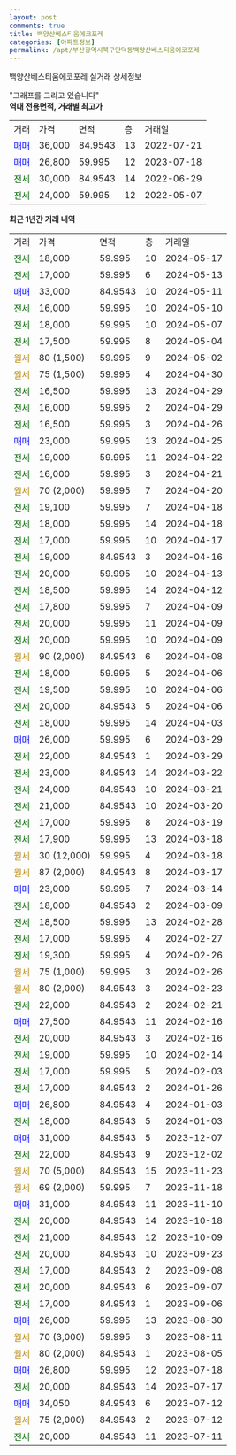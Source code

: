 ```yaml
---
layout: post
comments: true
title: 백양산베스티움에코포레
categories: [아파트정보]
permalink: /apt/부산광역시북구만덕동백양산베스티움에코포레
---
```


백양산베스티움에코포레 실거래 상세정보

<script type="text/javascript">
  google.charts.load('current', {'packages':['line', 'corechart']});
  google.charts.setOnLoadCallback(drawChart);

  function drawChart() {
    var data = new google.visualization.DataTable();
    data.addColumn('date', '거래일');
    data.addColumn('number', "매매");
    data.addColumn('number', "전세");
    data.addColumn('number', "전매");

    data.addRows([[new Date(Date.parse("2024-05-17")), null, 18000, null], [new Date(Date.parse("2024-05-13")), null, 17000, null], [new Date(Date.parse("2024-05-11")), 33000, null, null], [new Date(Date.parse("2024-05-10")), null, 16000, null], [new Date(Date.parse("2024-05-07")), null, 18000, null], [new Date(Date.parse("2024-05-04")), null, 17500, null], [new Date(Date.parse("2024-05-02")), null, null, null], [new Date(Date.parse("2024-04-30")), null, null, null], [new Date(Date.parse("2024-04-29")), null, 16500, null], [new Date(Date.parse("2024-04-29")), null, 16000, null], [new Date(Date.parse("2024-04-26")), null, 16500, null], [new Date(Date.parse("2024-04-25")), 23000, null, null], [new Date(Date.parse("2024-04-22")), null, 19000, null], [new Date(Date.parse("2024-04-21")), null, 16000, null], [new Date(Date.parse("2024-04-20")), null, null, null], [new Date(Date.parse("2024-04-18")), null, 19100, null], [new Date(Date.parse("2024-04-18")), null, 18000, null], [new Date(Date.parse("2024-04-17")), null, 17000, null], [new Date(Date.parse("2024-04-16")), null, 19000, null], [new Date(Date.parse("2024-04-13")), null, 20000, null], [new Date(Date.parse("2024-04-12")), null, 18500, null], [new Date(Date.parse("2024-04-09")), null, 17800, null], [new Date(Date.parse("2024-04-09")), null, 20000, null], [new Date(Date.parse("2024-04-09")), null, 20000, null], [new Date(Date.parse("2024-04-08")), null, null, null], [new Date(Date.parse("2024-04-06")), null, 18000, null], [new Date(Date.parse("2024-04-06")), null, 19500, null], [new Date(Date.parse("2024-04-06")), null, 20000, null], [new Date(Date.parse("2024-04-03")), null, 18000, null], [new Date(Date.parse("2024-03-29")), 26000, null, null], [new Date(Date.parse("2024-03-29")), null, 22000, null], [new Date(Date.parse("2024-03-22")), null, 23000, null], [new Date(Date.parse("2024-03-21")), null, 24000, null], [new Date(Date.parse("2024-03-20")), null, 21000, null], [new Date(Date.parse("2024-03-19")), null, 17000, null], [new Date(Date.parse("2024-03-18")), null, 17900, null], [new Date(Date.parse("2024-03-18")), null, null, null], [new Date(Date.parse("2024-03-17")), null, null, null], [new Date(Date.parse("2024-03-14")), 23000, null, null], [new Date(Date.parse("2024-03-09")), null, 18000, null], [new Date(Date.parse("2024-02-28")), null, 18500, null], [new Date(Date.parse("2024-02-27")), null, 17000, null], [new Date(Date.parse("2024-02-26")), null, 19300, null], [new Date(Date.parse("2024-02-26")), null, null, null], [new Date(Date.parse("2024-02-23")), null, null, null], [new Date(Date.parse("2024-02-21")), null, 22000, null], [new Date(Date.parse("2024-02-16")), 27500, null, null], [new Date(Date.parse("2024-02-16")), null, 20000, null], [new Date(Date.parse("2024-02-14")), null, 19000, null], [new Date(Date.parse("2024-02-03")), null, 17000, null], [new Date(Date.parse("2024-01-26")), null, 17000, null], [new Date(Date.parse("2024-01-03")), 26800, null, null], [new Date(Date.parse("2024-01-03")), null, 18000, null], [new Date(Date.parse("2023-12-07")), 31000, null, null], [new Date(Date.parse("2023-12-02")), null, 22000, null], [new Date(Date.parse("2023-11-23")), null, null, null], [new Date(Date.parse("2023-11-18")), null, null, null], [new Date(Date.parse("2023-11-10")), 31000, null, null], [new Date(Date.parse("2023-10-18")), null, 20000, null], [new Date(Date.parse("2023-10-09")), null, 21000, null], [new Date(Date.parse("2023-09-23")), null, 20000, null], [new Date(Date.parse("2023-09-08")), null, 17000, null], [new Date(Date.parse("2023-09-07")), null, 20000, null], [new Date(Date.parse("2023-09-06")), null, 17000, null], [new Date(Date.parse("2023-08-30")), 26000, null, null], [new Date(Date.parse("2023-08-11")), null, null, null], [new Date(Date.parse("2023-08-05")), null, null, null], [new Date(Date.parse("2023-07-18")), 26800, null, null], [new Date(Date.parse("2023-07-17")), null, 20000, null], [new Date(Date.parse("2023-07-12")), 34050, null, null], [new Date(Date.parse("2023-07-12")), null, null, null], [new Date(Date.parse("2023-07-11")), null, 20000, null]]);

    var options = {
      hAxis: {
        format: 'yyyy/MM/dd'
      },    
      lineWidth: 0,
      pointsVisible: true,    
      title: '최근 1년간 유형별 실거래가 분포',
      legend: { position: 'bottom' }
    };

    var formatter = new google.visualization.NumberFormat({pattern:'###,###'} );
    formatter.format(data, 1);
    formatter.format(data, 2);
    
    setTimeout(function() {
        var chart = new google.visualization.LineChart(document.getElementById('columnchart_material'));
        chart.draw(data, (options));
        document.getElementById('loading').style.display = 'none';
    }, 200);
  }
</script>


<div id="loading" style="z-index:20; display: block; margin-left: 0px">"그래프를 그리고 있습니다"</div>
<div id="columnchart_material" style="width: 95%; margin-left: 0px; display: block"></div>
<!-- contents start -->
<b>역대 전용면적, 거래별 최고가</b>
<table class="sortable">
    <tr>
      <td>거래</td>
      <td>가격</td>
      <td>면적</td>
      <td>층</td>
      <td>거래일</td>
    </tr>
        <tr>
          <td><a style="color: blue">매매</a></td>
          <td>36,000</td>
          <td>84.9543</td>
          <td>13</td>
          <td>2022-07-21</td>
        </tr>            <tr>
          <td><a style="color: blue">매매</a></td>
          <td>26,800</td>
          <td>59.995</td>
          <td>12</td>
          <td>2023-07-18</td>
        </tr>        
        <tr>
              <td><a style="color: darkgreen">전세</a></td>
              <td>30,000</td>
              <td>84.9543</td>
              <td>14</td>
              <td>2022-06-29</td>
            </tr>            <tr>
              <td><a style="color: darkgreen">전세</a></td>
              <td>24,000</td>
              <td>59.995</td>
              <td>12</td>
              <td>2022-05-07</td>
            </tr>        
    
</table>

<b>최근 1년간 거래 내역</b>

<table class="sortable">
    <tr>
      <td>거래</td>
      <td>가격</td>
      <td>면적</td>
      <td>층</td>
      <td>거래일</td>
    </tr>
    <tr>
      <td><a style="color: darkgreen">전세</a></td>
      <td>18,000</td>
      <td>59.995</td>
      <td>10</td>
      <td>2024-05-17</td>
    </tr>          <tr>
      <td><a style="color: darkgreen">전세</a></td>
      <td>17,000</td>
      <td>59.995</td>
      <td>6</td>
      <td>2024-05-13</td>
    </tr>          <tr>
      <td><a style="color: blue">매매</a></td>
      <td>33,000</td>
      <td>84.9543</td>
      <td>10</td>
      <td>2024-05-11</td>
    </tr>          <tr>
      <td><a style="color: darkgreen">전세</a></td>
      <td>16,000</td>
      <td>59.995</td>
      <td>10</td>
      <td>2024-05-10</td>
    </tr>          <tr>
      <td><a style="color: darkgreen">전세</a></td>
      <td>18,000</td>
      <td>59.995</td>
      <td>10</td>
      <td>2024-05-07</td>
    </tr>          <tr>
      <td><a style="color: darkgreen">전세</a></td>
      <td>17,500</td>
      <td>59.995</td>
      <td>8</td>
      <td>2024-05-04</td>
    </tr>          <tr>
      <td><a style="color: darkgoldenrod">월세</a></td>
      <td>80 (1,500)</td>
      <td>59.995</td>
      <td>9</td>
      <td>2024-05-02</td>
    </tr>          <tr>
      <td><a style="color: darkgoldenrod">월세</a></td>
      <td>75 (1,500)</td>
      <td>59.995</td>
      <td>4</td>
      <td>2024-04-30</td>
    </tr>          <tr>
      <td><a style="color: darkgreen">전세</a></td>
      <td>16,500</td>
      <td>59.995</td>
      <td>13</td>
      <td>2024-04-29</td>
    </tr>          <tr>
      <td><a style="color: darkgreen">전세</a></td>
      <td>16,000</td>
      <td>59.995</td>
      <td>2</td>
      <td>2024-04-29</td>
    </tr>          <tr>
      <td><a style="color: darkgreen">전세</a></td>
      <td>16,500</td>
      <td>59.995</td>
      <td>3</td>
      <td>2024-04-26</td>
    </tr>          <tr>
      <td><a style="color: blue">매매</a></td>
      <td>23,000</td>
      <td>59.995</td>
      <td>13</td>
      <td>2024-04-25</td>
    </tr>          <tr>
      <td><a style="color: darkgreen">전세</a></td>
      <td>19,000</td>
      <td>59.995</td>
      <td>11</td>
      <td>2024-04-22</td>
    </tr>          <tr>
      <td><a style="color: darkgreen">전세</a></td>
      <td>16,000</td>
      <td>59.995</td>
      <td>3</td>
      <td>2024-04-21</td>
    </tr>          <tr>
      <td><a style="color: darkgoldenrod">월세</a></td>
      <td>70 (2,000)</td>
      <td>59.995</td>
      <td>7</td>
      <td>2024-04-20</td>
    </tr>          <tr>
      <td><a style="color: darkgreen">전세</a></td>
      <td>19,100</td>
      <td>59.995</td>
      <td>7</td>
      <td>2024-04-18</td>
    </tr>          <tr>
      <td><a style="color: darkgreen">전세</a></td>
      <td>18,000</td>
      <td>59.995</td>
      <td>14</td>
      <td>2024-04-18</td>
    </tr>          <tr>
      <td><a style="color: darkgreen">전세</a></td>
      <td>17,000</td>
      <td>59.995</td>
      <td>10</td>
      <td>2024-04-17</td>
    </tr>          <tr>
      <td><a style="color: darkgreen">전세</a></td>
      <td>19,000</td>
      <td>84.9543</td>
      <td>3</td>
      <td>2024-04-16</td>
    </tr>          <tr>
      <td><a style="color: darkgreen">전세</a></td>
      <td>20,000</td>
      <td>59.995</td>
      <td>10</td>
      <td>2024-04-13</td>
    </tr>          <tr>
      <td><a style="color: darkgreen">전세</a></td>
      <td>18,500</td>
      <td>59.995</td>
      <td>14</td>
      <td>2024-04-12</td>
    </tr>          <tr>
      <td><a style="color: darkgreen">전세</a></td>
      <td>17,800</td>
      <td>59.995</td>
      <td>7</td>
      <td>2024-04-09</td>
    </tr>          <tr>
      <td><a style="color: darkgreen">전세</a></td>
      <td>20,000</td>
      <td>59.995</td>
      <td>11</td>
      <td>2024-04-09</td>
    </tr>          <tr>
      <td><a style="color: darkgreen">전세</a></td>
      <td>20,000</td>
      <td>59.995</td>
      <td>10</td>
      <td>2024-04-09</td>
    </tr>          <tr>
      <td><a style="color: darkgoldenrod">월세</a></td>
      <td>90 (2,000)</td>
      <td>84.9543</td>
      <td>6</td>
      <td>2024-04-08</td>
    </tr>          <tr>
      <td><a style="color: darkgreen">전세</a></td>
      <td>18,000</td>
      <td>59.995</td>
      <td>5</td>
      <td>2024-04-06</td>
    </tr>          <tr>
      <td><a style="color: darkgreen">전세</a></td>
      <td>19,500</td>
      <td>59.995</td>
      <td>10</td>
      <td>2024-04-06</td>
    </tr>          <tr>
      <td><a style="color: darkgreen">전세</a></td>
      <td>20,000</td>
      <td>84.9543</td>
      <td>5</td>
      <td>2024-04-06</td>
    </tr>          <tr>
      <td><a style="color: darkgreen">전세</a></td>
      <td>18,000</td>
      <td>59.995</td>
      <td>14</td>
      <td>2024-04-03</td>
    </tr>          <tr>
      <td><a style="color: blue">매매</a></td>
      <td>26,000</td>
      <td>59.995</td>
      <td>6</td>
      <td>2024-03-29</td>
    </tr>          <tr>
      <td><a style="color: darkgreen">전세</a></td>
      <td>22,000</td>
      <td>84.9543</td>
      <td>1</td>
      <td>2024-03-29</td>
    </tr>          <tr>
      <td><a style="color: darkgreen">전세</a></td>
      <td>23,000</td>
      <td>84.9543</td>
      <td>14</td>
      <td>2024-03-22</td>
    </tr>          <tr>
      <td><a style="color: darkgreen">전세</a></td>
      <td>24,000</td>
      <td>84.9543</td>
      <td>10</td>
      <td>2024-03-21</td>
    </tr>          <tr>
      <td><a style="color: darkgreen">전세</a></td>
      <td>21,000</td>
      <td>84.9543</td>
      <td>10</td>
      <td>2024-03-20</td>
    </tr>          <tr>
      <td><a style="color: darkgreen">전세</a></td>
      <td>17,000</td>
      <td>59.995</td>
      <td>8</td>
      <td>2024-03-19</td>
    </tr>          <tr>
      <td><a style="color: darkgreen">전세</a></td>
      <td>17,900</td>
      <td>59.995</td>
      <td>13</td>
      <td>2024-03-18</td>
    </tr>          <tr>
      <td><a style="color: darkgoldenrod">월세</a></td>
      <td>30 (12,000)</td>
      <td>59.995</td>
      <td>4</td>
      <td>2024-03-18</td>
    </tr>          <tr>
      <td><a style="color: darkgoldenrod">월세</a></td>
      <td>87 (2,000)</td>
      <td>84.9543</td>
      <td>8</td>
      <td>2024-03-17</td>
    </tr>          <tr>
      <td><a style="color: blue">매매</a></td>
      <td>23,000</td>
      <td>59.995</td>
      <td>7</td>
      <td>2024-03-14</td>
    </tr>          <tr>
      <td><a style="color: darkgreen">전세</a></td>
      <td>18,000</td>
      <td>84.9543</td>
      <td>2</td>
      <td>2024-03-09</td>
    </tr>          <tr>
      <td><a style="color: darkgreen">전세</a></td>
      <td>18,500</td>
      <td>59.995</td>
      <td>13</td>
      <td>2024-02-28</td>
    </tr>          <tr>
      <td><a style="color: darkgreen">전세</a></td>
      <td>17,000</td>
      <td>59.995</td>
      <td>4</td>
      <td>2024-02-27</td>
    </tr>          <tr>
      <td><a style="color: darkgreen">전세</a></td>
      <td>19,300</td>
      <td>59.995</td>
      <td>4</td>
      <td>2024-02-26</td>
    </tr>          <tr>
      <td><a style="color: darkgoldenrod">월세</a></td>
      <td>75 (1,000)</td>
      <td>59.995</td>
      <td>3</td>
      <td>2024-02-26</td>
    </tr>          <tr>
      <td><a style="color: darkgoldenrod">월세</a></td>
      <td>80 (2,000)</td>
      <td>84.9543</td>
      <td>3</td>
      <td>2024-02-23</td>
    </tr>          <tr>
      <td><a style="color: darkgreen">전세</a></td>
      <td>22,000</td>
      <td>84.9543</td>
      <td>2</td>
      <td>2024-02-21</td>
    </tr>          <tr>
      <td><a style="color: blue">매매</a></td>
      <td>27,500</td>
      <td>84.9543</td>
      <td>11</td>
      <td>2024-02-16</td>
    </tr>          <tr>
      <td><a style="color: darkgreen">전세</a></td>
      <td>20,000</td>
      <td>84.9543</td>
      <td>3</td>
      <td>2024-02-16</td>
    </tr>          <tr>
      <td><a style="color: darkgreen">전세</a></td>
      <td>19,000</td>
      <td>59.995</td>
      <td>10</td>
      <td>2024-02-14</td>
    </tr>          <tr>
      <td><a style="color: darkgreen">전세</a></td>
      <td>17,000</td>
      <td>59.995</td>
      <td>5</td>
      <td>2024-02-03</td>
    </tr>          <tr>
      <td><a style="color: darkgreen">전세</a></td>
      <td>17,000</td>
      <td>84.9543</td>
      <td>2</td>
      <td>2024-01-26</td>
    </tr>          <tr>
      <td><a style="color: blue">매매</a></td>
      <td>26,800</td>
      <td>84.9543</td>
      <td>4</td>
      <td>2024-01-03</td>
    </tr>          <tr>
      <td><a style="color: darkgreen">전세</a></td>
      <td>18,000</td>
      <td>84.9543</td>
      <td>5</td>
      <td>2024-01-03</td>
    </tr>          <tr>
      <td><a style="color: blue">매매</a></td>
      <td>31,000</td>
      <td>84.9543</td>
      <td>5</td>
      <td>2023-12-07</td>
    </tr>          <tr>
      <td><a style="color: darkgreen">전세</a></td>
      <td>22,000</td>
      <td>84.9543</td>
      <td>9</td>
      <td>2023-12-02</td>
    </tr>          <tr>
      <td><a style="color: darkgoldenrod">월세</a></td>
      <td>70 (5,000)</td>
      <td>84.9543</td>
      <td>15</td>
      <td>2023-11-23</td>
    </tr>          <tr>
      <td><a style="color: darkgoldenrod">월세</a></td>
      <td>69 (2,000)</td>
      <td>59.995</td>
      <td>7</td>
      <td>2023-11-18</td>
    </tr>          <tr>
      <td><a style="color: blue">매매</a></td>
      <td>31,000</td>
      <td>84.9543</td>
      <td>11</td>
      <td>2023-11-10</td>
    </tr>          <tr>
      <td><a style="color: darkgreen">전세</a></td>
      <td>20,000</td>
      <td>84.9543</td>
      <td>14</td>
      <td>2023-10-18</td>
    </tr>          <tr>
      <td><a style="color: darkgreen">전세</a></td>
      <td>21,000</td>
      <td>84.9543</td>
      <td>12</td>
      <td>2023-10-09</td>
    </tr>          <tr>
      <td><a style="color: darkgreen">전세</a></td>
      <td>20,000</td>
      <td>84.9543</td>
      <td>10</td>
      <td>2023-09-23</td>
    </tr>          <tr>
      <td><a style="color: darkgreen">전세</a></td>
      <td>17,000</td>
      <td>84.9543</td>
      <td>2</td>
      <td>2023-09-08</td>
    </tr>          <tr>
      <td><a style="color: darkgreen">전세</a></td>
      <td>20,000</td>
      <td>84.9543</td>
      <td>6</td>
      <td>2023-09-07</td>
    </tr>          <tr>
      <td><a style="color: darkgreen">전세</a></td>
      <td>17,000</td>
      <td>84.9543</td>
      <td>1</td>
      <td>2023-09-06</td>
    </tr>          <tr>
      <td><a style="color: blue">매매</a></td>
      <td>26,000</td>
      <td>59.995</td>
      <td>13</td>
      <td>2023-08-30</td>
    </tr>          <tr>
      <td><a style="color: darkgoldenrod">월세</a></td>
      <td>70 (3,000)</td>
      <td>59.995</td>
      <td>3</td>
      <td>2023-08-11</td>
    </tr>          <tr>
      <td><a style="color: darkgoldenrod">월세</a></td>
      <td>80 (2,000)</td>
      <td>84.9543</td>
      <td>1</td>
      <td>2023-08-05</td>
    </tr>          <tr>
      <td><a style="color: blue">매매</a></td>
      <td>26,800</td>
      <td>59.995</td>
      <td>12</td>
      <td>2023-07-18</td>
    </tr>          <tr>
      <td><a style="color: darkgreen">전세</a></td>
      <td>20,000</td>
      <td>84.9543</td>
      <td>14</td>
      <td>2023-07-17</td>
    </tr>          <tr>
      <td><a style="color: blue">매매</a></td>
      <td>34,050</td>
      <td>84.9543</td>
      <td>6</td>
      <td>2023-07-12</td>
    </tr>          <tr>
      <td><a style="color: darkgoldenrod">월세</a></td>
      <td>75 (2,000)</td>
      <td>84.9543</td>
      <td>2</td>
      <td>2023-07-12</td>
    </tr>          <tr>
      <td><a style="color: darkgreen">전세</a></td>
      <td>20,000</td>
      <td>84.9543</td>
      <td>11</td>
      <td>2023-07-11</td>
    </tr>      </table>
<!-- contents end -->    

